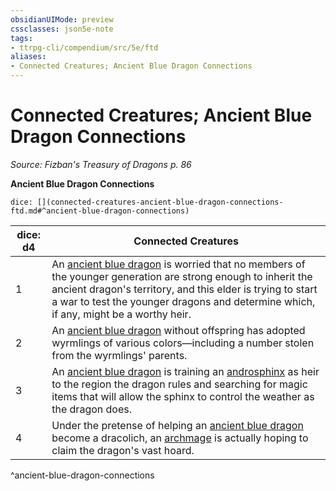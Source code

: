 ```yaml
---
obsidianUIMode: preview
cssclasses: json5e-note
tags:
- ttrpg-cli/compendium/src/5e/ftd
aliases:
- Connected Creatures; Ancient Blue Dragon Connections
---
```

# Connected Creatures; Ancient Blue Dragon Connections
*Source: Fizban's Treasury of Dragons p. 86* 

**Ancient Blue Dragon Connections**

`dice: [](connected-creatures-ancient-blue-dragon-connections-ftd.md#^ancient-blue-dragon-connections)`

| dice: d4 | Connected Creatures |
|----------|---------------------|
| 1 | An [ancient blue dragon](/3-Mechanics/CLI/Compendium/bestiary/dragon/ancient-blue-dragon.md) is worried that no members of the younger generation are strong enough to inherit the ancient dragon's territory, and this elder is trying to start a war to test the younger dragons and determine which, if any, might be a worthy heir. |
| 2 | An [ancient blue dragon](/3-Mechanics/CLI/Compendium/bestiary/dragon/ancient-blue-dragon.md) without offspring has adopted wyrmlings of various colors—including a number stolen from the wyrmlings' parents. |
| 3 | An [ancient blue dragon](/3-Mechanics/CLI/Compendium/bestiary/dragon/ancient-blue-dragon.md) is training an [androsphinx](/3-Mechanics/CLI/Compendium/bestiary/monstrosity/androsphinx.md) as heir to the region the dragon rules and searching for magic items that will allow the sphinx to control the weather as the dragon does. |
| 4 | Under the pretense of helping an [ancient blue dragon](/3-Mechanics/CLI/Compendium/bestiary/dragon/ancient-blue-dragon.md) become a dracolich, an [archmage](/3-Mechanics/CLI/Compendium/bestiary/humanoid/archmage.md) is actually hoping to claim the dragon's vast hoard. |
^ancient-blue-dragon-connections